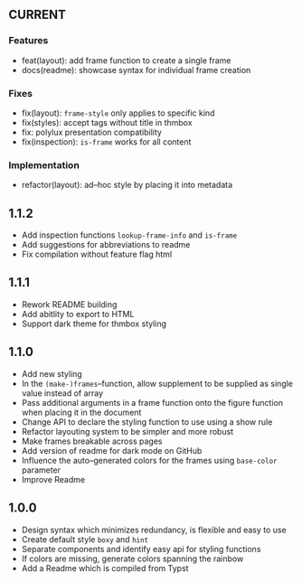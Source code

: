 ## CURRENT
### Features
- feat(layout): add frame function to create a single frame
- docs(readme): showcase syntax for individual frame creation

### Fixes
- fix(layout): `frame-style` only applies to specific kind
- fix(styles): accept tags without title in thmbox
- fix: polylux presentation compatibility
- fix(inspection): `is-frame` works for all content

### Implementation
- refactor(layout): ad–hoc style by placing it into metadata

## 1.1.2
- Add inspection functions `lookup-frame-info` and `is-frame`
- Add suggestions for abbreviations to readme
- Fix compilation without feature flag html

## 1.1.1
- Rework README building
- Add abitlity to export to HTML
- Support dark theme for thmbox styling

## 1.1.0
- Add new styling
- In the `(make-)frames`–function, allow supplement to be supplied as single value
  instead of array
- Pass additional arguments in a frame function onto the figure function
  when placing it in the document
- Change API to declare the styling function to use using a show rule
- Refactor layouting system to be simpler and more robust
- Make frames breakable across pages
- Add version of readme for dark mode on GitHub
- Influence the auto–generated colors for the frames using `base-color` parameter
- Improve Readme

## 1.0.0
- Design syntax which minimizes redundancy, is flexible and easy to use
- Create default style `boxy` and `hint`
- Separate components and identify easy api for styling functions
- If colors are missing, generate colors spanning the rainbow
- Add a Readme which is compiled from Typst
